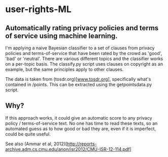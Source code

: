 user-rights-ML
==============

## Automatically rating privacy policies and terms of service using machine learning.

I'm applying a naive Bayesian classifier to a set of clauses from privacy policies and terms-of-service that have been rated by the crowd as 'good', 'bad' or 'neutral'. There are various different topics and the classifier works on a per-topic basis. The classify.py script uses clauses on copyright as an example, but the same principles apply to other clauses.

The data is taken from (tosdr.org)[www.tosdr.org], specifically what's contained in /points. This can be extracted using the getpointsdata.py script.

## Why?

If this approach works, it could give an automatic score to any privacy policy / terms-of-service text. No one has time to read these texts, so an automated guess as to how good or bad they are, even if it is imperfect, could be quite useful.

See also (Ammar et al, 2012)[http://reports-archive.adm.cs.cmu.edu/anon/isr2012/CMU-ISR-12-114.pdf]
